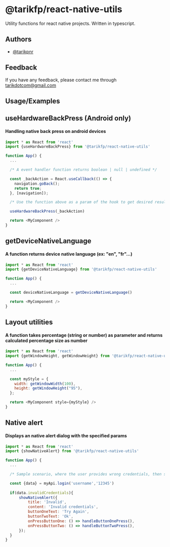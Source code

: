 
# @tarikfp/react-native-utils

Utility functions for react native projects. Written in typescript.



## Authors

- [@tarikpnr](https://www.github.com/tarikpnr)


## Feedback

If you have any feedback, please contact me through tarikdotcom@gmail.com


## Usage/Examples

## useHardwareBackPress (Android only)
#### Handling native back press on android devices
```javascript
import * as React from 'react'
import {useHardwareBackPress} from '@tarikfp/react-native-utils'

function App() {
  ...

  /* A event handler function returns boolean | null | undefined */

  const _backAction = React.useCallback(() => {
    navigation.goBack();
    return true;
  }, [navigation]);

  /* Use the function above as a param of the hook to get desired result */

  useHardwareBackPress(_backAction)

  return <MyComponent />
}
```


## getDeviceNativeLanguage
#### A function returns device native language (ex: "en", "fr"...)
```javascript
import * as React from 'react'
import {getDeviceNativeLanguage} from '@tarikfp/react-native-utils'

function App() {
  ...

  const deviceNativeLanguage = getDeviceNativeLanguage()

  return <MyComponent />
}
```


## Layout utilities
#### A function takes percentage (string or number) as parameter and returns calculated percentage size as number 
```javascript
import * as React from 'react'
import {getWindowHeight, getWindowHeight} from '@tarikfp/react-native-utils'

function App() {
  ...

  const myStyle = {
    width: getWindowWidth(100),
    height: getWindowHeight("95"),
  };

  return <MyComponent style={myStyle} />
}
```


## Native alert
#### Displays an native alert dialog with the specified params
```javascript
import * as React from 'react'
import {showNativeAlert} from '@tarikfp/react-native-utils'

function App() {
  ...

  /* Sample scenario, where the user provides wrong credentials, then sees alert */

  const {data} = myApi.login('username','12345') 
  
  if(data.invalidCredentials){
      showNativeAlert({
          title: 'Invalid',
          content: 'Invalid credentials',
          buttonOneText: 'Try Again',
          buttonTwoText: 'Ok',
          onPressButtonOne: () => handleButtonOnePress(),
          onPressButtonTwo: () => handleButtonTwoPress(),
      });
  }
}
```




